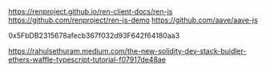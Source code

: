 https://renproject.github.io/ren-client-docs/ren-js
https://github.com/renproject/ren-js-demo
https://github.com/aave/aave-js

0x5FbDB2315678afecb367f032d93F642f64180aa3

https://rahulsethuram.medium.com/the-new-solidity-dev-stack-buidler-ethers-waffle-typescript-tutorial-f07917de48ae
